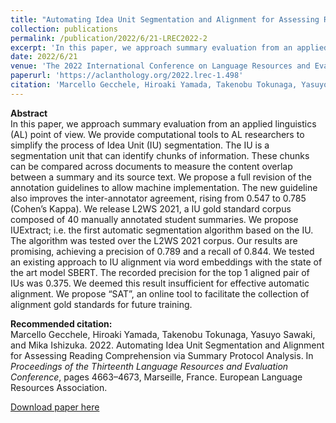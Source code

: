 ```yaml
---
title: "Automating Idea Unit Segmentation and Alignment for Assessing Reading Comprehension via Summary Protocol Analysis"
collection: publications
permalink: /publication/2022/6/21-LREC2022-2
excerpt: 'In this paper, we approach summary evaluation from an applied linguistics (AL) point of view. We provide computational tools to AL researchers to simplify the process of Idea Unit (IU) segmentation. The IU is a segmentation unit that can identify chunks of information. These chunks can be compared across documents to measure the content overlap between a summary and its source text. We propose a full revision of the annotation guidelines to allow machine implementation. The new guideline also improves the inter-annotator agreement, rising from 0.547 to 0.785 (Cohen’s Kappa). We release L2WS 2021, a IU gold standard corpus composed of 40 manually annotated student summaries. We propose IUExtract; i.e. the first automatic segmentation algorithm based on the IU. The algorithm was tested over the L2WS 2021 corpus. Our results are promising, achieving a precision of 0.789 and a recall of 0.844. We tested an existing approach to IU alignment via word embeddings with the state of the art model SBERT. The recorded precision for the top 1 aligned pair of IUs was 0.375. We deemed this result insufficient for effective automatic alignment. We propose “SAT”, an online tool to facilitate the collection of alignment gold standards for future training.'
date: 2022/6/21
venue: 'The 2022 International Conference on Language Resources and Evaluation (LREC2022),'
paperurl: 'https://aclanthology.org/2022.lrec-1.498'
citation: 'Marcello Gecchele, Hiroaki Yamada, Takenobu Tokunaga, Yasuyo Sawaki, and Mika Ishizuka. 2022. Automating Idea Unit Segmentation and Alignment for Assessing Reading Comprehension via Summary Protocol Analysis. In <i>Proceedings of the Thirteenth Language Resources and Evaluation Conference</i>, pages 4663–4673, Marseille, France. European Language Resources Association.'
---
```

**Abstract**   
In this paper, we approach summary evaluation from an applied linguistics (AL) point of view. We provide computational tools to AL researchers to simplify the process of Idea Unit (IU) segmentation. The IU is a segmentation unit that can identify chunks of information. These chunks can be compared across documents to measure the content overlap between a summary and its source text. We propose a full revision of the annotation guidelines to allow machine implementation. The new guideline also improves the inter-annotator agreement, rising from 0.547 to 0.785 (Cohen’s Kappa). We release L2WS 2021, a IU gold standard corpus composed of 40 manually annotated student summaries. We propose IUExtract; i.e. the first automatic segmentation algorithm based on the IU. The algorithm was tested over the L2WS 2021 corpus. Our results are promising, achieving a precision of 0.789 and a recall of 0.844. We tested an existing approach to IU alignment via word embeddings with the state of the art model SBERT. The recorded precision for the top 1 aligned pair of IUs was 0.375. We deemed this result insufficient for effective automatic alignment. We propose “SAT”, an online tool to facilitate the collection of alignment gold standards for future training.

**Recommended citation:**   
Marcello Gecchele, Hiroaki Yamada, Takenobu Tokunaga, Yasuyo Sawaki, and Mika Ishizuka. 2022. Automating Idea Unit Segmentation and Alignment for Assessing Reading Comprehension via Summary Protocol Analysis. In <i>Proceedings of the Thirteenth Language Resources and Evaluation Conference</i>, pages 4663–4673, Marseille, France. European Language Resources Association.

<a href='https://aclanthology.org/2022.lrec-1.498'>Download paper here</a>
